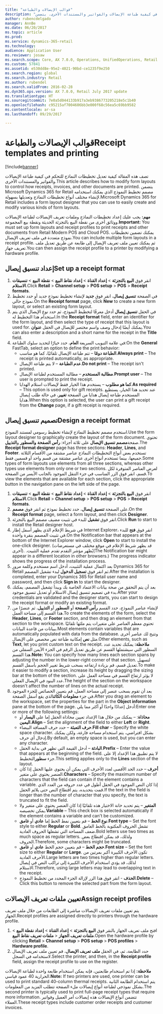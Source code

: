 ```yaml
---
title: "قوالب الإيصالات والطباعة"
description: "تصف هذه المقالة كيفية تعديل تخطيطات النماذج للتحكم في كيفية طباعة الإيصالات والفواتير والمستندات الأخرى. يتضمن Microsoft Dynamics 365 for Retail مصمم تخطيط النموذج الذي يمكنك استخدامه لإنشاء مختلف أنواع تخطيطات النماذج وتعديلها بسهولة."
author: rubencdelgado
manager: AnnBe
ms.date: 06/20/2017
ms.topic: article
ms.prod: 
ms.service: dynamics-365-retail
ms.technology: 
audience: Application User
ms.reviewer: josaw
ms.search.scope: Core, AX 7.0.0, Operations, UnifiedOperations, Retail
ms.custom: 57841
ms.assetid: e530dd8e-95e2-4021-90bd-ce1235f9e250
ms.search.region: global
ms.search.industry: Retail
ms.author: rubendel
ms.search.validFrom: 2016-02-28
ms.dyn365.ops.version: AX 7.0.0, Retail July 2017 update
ms.translationtype: HT
ms.sourcegitcommit: 7e0a5d044133b917a3eb9386773205218e5c1b40
ms.openlocfilehash: c95215af7004606bb3e000f68c56ea5c69bb9582
ms.contentlocale: ar-sa
ms.lasthandoff: 09/29/2017

---
```


# <a name="receipt-templates-and-printing"></a><span data-ttu-id="20421-104">قوالب الإيصالات والطباعة</span><span class="sxs-lookup"><span data-stu-id="20421-104">Receipt templates and printing</span></span>

[!include[banner](includes/banner.md)]


<span data-ttu-id="20421-105">تصف هذه المقالة كيفية تعديل تخطيطات النماذج للتحكم في كيفية طباعة الإيصالات والفواتير والمستندات الأخرى.</span><span class="sxs-lookup"><span data-stu-id="20421-105">This article describes how to modify form layouts to control how receipts, invoices, and other documents are printed.</span></span> <span data-ttu-id="20421-106">يتضمن Microsoft Dynamics 365 for Retail مصمم تخطيط النموذج الذي يمكنك استخدامه لإنشاء مختلف أنواع تخطيطات النماذج وتعديلها بسهولة.</span><span class="sxs-lookup"><span data-stu-id="20421-106">Microsoft Dynamics 365 for Retail includes a form layout designer that you can use to easily create and modify various kinds of form layouts.</span></span>

<span data-ttu-id="20421-107">**مهم:** يجب عليك إعداد تخطيطات النماذج وملفات تعريف الإيصالات لطباعة الإيصالات ووثائق أخرى من نقطة البيع بالتجزئة الحديثة ونقطة بيع المجموعة.</span><span class="sxs-lookup"><span data-stu-id="20421-107">**Important:** You must set up form layouts and receipt profiles to print receipts and other documents from Retail Modern POS and Cloud POS.</span></span> <span data-ttu-id="20421-108">يمكنك تضمين تخطيطات نموذج متعددة في ملف تعريف الإيصال.‬</span><span class="sxs-lookup"><span data-stu-id="20421-108">You can include multiple form layouts in a receipt profile.</span></span> <span data-ttu-id="20421-109">ثم يمكنك تعيين ملف تعريف الإيصال إلى طابعة عن طريق تعديل ملف تعريف جهاز.</span><span class="sxs-lookup"><span data-stu-id="20421-109">You can then assign the receipt profile to a printer by modifying a hardware profile.</span></span>

## <a name="set-up-a-receipt-format"></a><span data-ttu-id="20421-110">إعداد تنسيق إيصال</span><span class="sxs-lookup"><span data-stu-id="20421-110">Set up a receipt format</span></span>
1.  <span data-ttu-id="20421-111">انقر فوق **البيع بالتجزئة** &gt; **إعداد القناة** &gt; **إعداد نقاط البيع** &gt; **نقطة البيع** &gt; **تنسيقات الاستلام**.</span><span class="sxs-lookup"><span data-stu-id="20421-111">Click **Retail** &gt; **Channel setup** &gt; **POS setup** &gt; **POS** &gt; **Receipt formats**.</span></span>
2.  <span data-ttu-id="20421-112">في الصفحة **تنسيق إيصال**، انقر فوق **جديد** لإنشاء تخطيط نموذج جديد أو حدد تخطيط نموذج حالي.</span><span class="sxs-lookup"><span data-stu-id="20421-112">On the **Receipt format** page, click **New** to create a new form layout, or select an existing form layout.</span></span>
3.  <span data-ttu-id="20421-113">في الحقل **تنسيق إيصال** أدخل معرفًا لتخطيط النموذج، ثم حدد نوع الإيصال الذي يتم استخدام هذا التخطيط له.</span><span class="sxs-lookup"><span data-stu-id="20421-113">In the **Receipt format** field, enter an identifier for the form layout, and then select the type of receipt that this layout is used for.</span></span> <span data-ttu-id="20421-114">يمكنك أيضًا إدخال وصف واسم مختصر للإيصال في الحقل **عنوان**.</span><span class="sxs-lookup"><span data-stu-id="20421-114">You can also enter a description and a short name for the receipt in the **Title** field.</span></span>
4.  <span data-ttu-id="20421-115">في علامة التبويب السريعة **العام**، حدد خيارًا لتحديد سلوك الطباعة:</span><span class="sxs-lookup"><span data-stu-id="20421-115">On the **General** FastTab, select an option to define the print behavior:</span></span>
    -   <span data-ttu-id="20421-116">**الطباعة دومًا** – تتم طباعة الإيصال تلقائيًا، كما هو مناسب.</span><span class="sxs-lookup"><span data-stu-id="20421-116">**Always print** – The receipt is printed automatically, as appropriate.</span></span>
    -   <span data-ttu-id="20421-117">**عدم الطباعة** – لا يتم طباعة الإيصال.</span><span class="sxs-lookup"><span data-stu-id="20421-117">**Do not print** – The receipt isn't printed.</span></span>
    -   <span data-ttu-id="20421-118">**مطالبة المستخدم** – مطالبة المستخدم لطباعة الإيصال.</span><span class="sxs-lookup"><span data-stu-id="20421-118">**Prompt user** – The user is prompted to print the receipt.</span></span>
    -   <span data-ttu-id="20421-119">**كما هو مطلوب** – يستخدم هذا الخيار فقط لإيصالات استلام الهدايا.</span><span class="sxs-lookup"><span data-stu-id="20421-119">**As required** – This option is used only for gift receipts.</span></span> <span data-ttu-id="20421-120">عند تحديد هذا الخيار، يستطيع المستخدم طباعة إيصال هدايا من الصفحة **تغيير**، في حالة طلب إيصال هدايا.</span><span class="sxs-lookup"><span data-stu-id="20421-120">When this option is selected, the user can print a gift receipt from the **Change** page, if a gift receipt is required.</span></span>

## <a name="design-a-receipt-format"></a><span data-ttu-id="20421-121">تصميم تنسيق إيصال</span><span class="sxs-lookup"><span data-stu-id="20421-121">Design a receipt format</span></span>
<span data-ttu-id="20421-122">استخدم مصمم تخطيط النماذج لإنشاء تخطيط رسومي لمستند النموذج.</span><span class="sxs-lookup"><span data-stu-id="20421-122">Use the form layout designer to graphically create the layout of the form document.</span></span> <span data-ttu-id="20421-123">تحتوي صفحة**مصمم تنسيق الإيصال** على ثلاثة أجزاء: **رأس الصفحة** **والسطور** و**التذييل**.</span><span class="sxs-lookup"><span data-stu-id="20421-123">The **Receipt format designer** page has three sections: **Header**, **Lines**, and **Footer**.</span></span> <span data-ttu-id="20421-124">تستخدم بعض أنواع التخطيطات النماذج عناصر مشتقة من الأقسام الثلاثة جميعها، بينما تستخدم أنواع أخرى عناصر مشتقة من قسم واحد أو قسمين فقط.</span><span class="sxs-lookup"><span data-stu-id="20421-124">Some types of form layouts use elements from all three sections, whereas other types use elements from only one or two sections.</span></span> <span data-ttu-id="20421-125">لعرض العناصر المتوفرة لكل قسم، انقر فوق الزر المناسب في جزء التنقل الموجود بالجانب الأيسر من الصفحة.</span><span class="sxs-lookup"><span data-stu-id="20421-125">To view the elements that are available for each section, click the appropriate button in the navigation pane on the left side of the page.</span></span>

1.  <span data-ttu-id="20421-126">انقر فوق **البيع بالتجزئة** &gt; **إعداد القناة** &gt; **إعداد نقاط البيع** &gt; **نقطة البيع** &gt; **تنسيقات الاستلام**.</span><span class="sxs-lookup"><span data-stu-id="20421-126">Click **Retail** &gt; **Channel setup** &gt; **POS setup** &gt; **POS** &gt; **Receipt formats**.</span></span>
2.  <span data-ttu-id="20421-127">على الصفحة **تنسيق إيصال**، حدد تخطيط نموذج ثم انقر فوق **مصمم**.</span><span class="sxs-lookup"><span data-stu-id="20421-127">On the **Receipt format** page, select a form layout, and then click **Designer**.</span></span>
3.  <span data-ttu-id="20421-128">انقر فوق **تشغيل** للبدء في تثبيت مضيف مصمم البيع بالتجزئة.</span><span class="sxs-lookup"><span data-stu-id="20421-128">Click **Run** to start to install the Retail designer host.</span></span>
4.  <span data-ttu-id="20421-129">في شريط الإعلام الذي يظهر أسفل إطار Internet Explorer، انقر فوق **فتح** للبدء في تثبيت المصمم بنقرة واحدة.</span><span class="sxs-lookup"><span data-stu-id="20421-129">On the Notification bar that appears at the bottom of the Internet Explorer window, click **Open** to start to install the one-click designer.</span></span> <span data-ttu-id="20421-130">(قد يظهر شريط الإعلام في موقع مختلف في مستعرضات أخرى).‬ ‏‫يُظهر مؤشر التقدم تقدم عملية التثبيت.‬</span><span class="sxs-lookup"><span data-stu-id="20421-130">(The Notification bar might appear in a different location in other browsers.) The progress indicator shows the progress of the installation process.</span></span>
5.  <span data-ttu-id="20421-131">بعد اكتمال عملية التثبيت، أدخل اسم مستخدم وكلمة مرور Dynamics 365 for Retail ثم انقر فوق **تسجيل الدخول** لبدء تشغيل المصمم.</span><span class="sxs-lookup"><span data-stu-id="20421-131">After the installation is completed, enter your Dynamics 365 for Retail user name and password, and then click **Sign in** to start the designer.</span></span>
6.  <span data-ttu-id="20421-132">بعد أن يتم التحقق من صحة بيانات الاعتماد الخاصة بك ويبدأ تشغيل المصمم، يمكنك بدء في تصميم تنسيق إيصال الاستلام أو تعديل تنسيق موجود.</span><span class="sxs-lookup"><span data-stu-id="20421-132">After your credentials are validated and the designer starts, you can start to design the receipt format or modify an existing format.</span></span>
7.  <span data-ttu-id="20421-133">لإنشاء عناصر النموذج، حدد القسم **رأس الصفحة** أو **السطور** أو **التذييل**، ثم  عنصرًا من هذا القسم إلى مساحة العمل.</span><span class="sxs-lookup"><span data-stu-id="20421-133">To create the elements of the form, select the **Header**, **Lines**, or **Footer** section, and then drag an element from that section to the workspace.</span></span> <span data-ttu-id="20421-134">تحتوي معظم العناصر على متغيرات يتم ملئها تلقائيًا ببيانات من قاعدة البيانات.</span><span class="sxs-lookup"><span data-stu-id="20421-134">Most elements contain variables that are automatically populated with data from the database.</span></span> <span data-ttu-id="20421-135">وتتيح لك عناصر أخرى مثل **نص** إمكانية طباعة نص مخصص على الإيصال.</span><span class="sxs-lookup"><span data-stu-id="20421-135">Other elements, such as **Text**, let you print custom text on the receipt.</span></span> <span data-ttu-id="20421-136">**ملاحظة:** يمكنك تحديد عدد السطور التي سيشتملها القسم عن طريق تعديل الرقم في الجزء الأيمن السفلي من هذا القسم.</span><span class="sxs-lookup"><span data-stu-id="20421-136">**Note:** You can specify how many lines each section spans by adjusting the number in the lower-right corner of that section.</span></span> <span data-ttu-id="20421-137">لتسهيل تعديل قسم، قم بزيادة ارتفاعه بسحب شريط تغيير الحجم بأسفل القسم.</span><span class="sxs-lookup"><span data-stu-id="20421-137">To make it easier to modify a section, increase its height by dragging the sizing bar at the bottom of the section.</span></span> <span data-ttu-id="20421-138">لا يؤثر ارتفاع القسم في مساحة العمل على عدد البنود في الإيصال الفعلي.</span><span class="sxs-lookup"><span data-stu-id="20421-138">The height of the section on the workspace doesn't affect the number of lines on the actual receipt.</span></span>
8.  <span data-ttu-id="20421-139">بعد أن تقوم بسحب عنصر إلى مساحة العمل، قم بتعيين الخصائص للجزء الموجود في جزء **معلومات الكائن**الذي يقع أسفل الصفحة.</span><span class="sxs-lookup"><span data-stu-id="20421-139">After you drag an element to the workspace, set the properties for the part in the **Object information** pane at the bottom of the page.</span></span> <span data-ttu-id="20421-140">أدخل إعدادًا واحدًا أو أكثر مما يلي:</span><span class="sxs-lookup"><span data-stu-id="20421-140">Enter one or more of the following settings:</span></span>
    -   <span data-ttu-id="20421-141">**محاذاة**: – يمكنك من خلال هذا الإعداد تعيين محاذاة الحقل إما على **اليسار** أو **اليمين**.</span><span class="sxs-lookup"><span data-stu-id="20421-141">**Align** – Set the alignment of the field to either **Left** or **Right**.</span></span>
    -   <span data-ttu-id="20421-142">**حرف التعبئة** – حدد حرف المسافة البيضاء.</span><span class="sxs-lookup"><span data-stu-id="20421-142">**Fill char** – Specify the white space character.</span></span> <span data-ttu-id="20421-143">بشكل افتراضي، يتم استخدام مساحة فارغة، ولكن يمكنك إدخال أي حرف.</span><span class="sxs-lookup"><span data-stu-id="20421-143">By default, an empty space is used, but you can enter any character.</span></span>
    -   <span data-ttu-id="20421-144">**البادئة** – أدخل القيمة التي تظهر في بداية الحقل.</span><span class="sxs-lookup"><span data-stu-id="20421-144">**Prefix** – Enter the value that appears at the beginning of the field.</span></span> <span data-ttu-id="20421-145">لا يتم تطبيق هذا الإعداد إلا على جزء **سطور**التخطيط.</span><span class="sxs-lookup"><span data-stu-id="20421-145">This setting applies only to the **Lines** section of the layout.</span></span>
    -   <span data-ttu-id="20421-146">**أحرف** – حدد الحد الأقصى لعدد الأحرف التي يمكن أن يحتوي عليها الحقل إذا كان العنصر يحتوي على متغير.</span><span class="sxs-lookup"><span data-stu-id="20421-146">**Characters** – Specify the maximum number of characters that the field can contain if the element contains a variable.</span></span> <span data-ttu-id="20421-147">إذا كان النص الموجود في الحقل أطول في عدد حروفه من العدد الذي قمت بتحديده، يتم اقتطاع النص حتى يلائم الحقل.</span><span class="sxs-lookup"><span data-stu-id="20421-147">If the text in the field is longer than the number of character that you specify, the text is truncated to fit the field.</span></span>
    -   <span data-ttu-id="20421-148">**المتغير** – يتم تحديد خانة الاختيار هذه تلقائيًا إذا كان العنصر يحتوي على متغير ولا يمكن تخصيصه.</span><span class="sxs-lookup"><span data-stu-id="20421-148">**Variable** – This check box is selected automatically if the element contains a variable and can't be customized.</span></span>
    -   <span data-ttu-id="20421-149">**نوع الخط** – قم بتعيين نمط الخط إما **عادي** أو **غامق**.</span><span class="sxs-lookup"><span data-stu-id="20421-149">**Font type** – Set the font style to either **Regular** or **Bold**.</span></span> <span data-ttu-id="20421-150">تشغل الحروف المكتوبة بالخط الغامق ضعف المساحة التي تشغلها الحروف العادية.</span><span class="sxs-lookup"><span data-stu-id="20421-150">Bold letters use two times as much space as regular letters.</span></span> <span data-ttu-id="20421-151">ولذلك، قد يمكن اقتطاع بعض الحروف.</span><span class="sxs-lookup"><span data-stu-id="20421-151">Therefore, some characters might be truncated.</span></span>
    -   <span data-ttu-id="20421-152">**حجم الخط** – قم بتعيين حجم الخط **عادي** أو **غامق**.</span><span class="sxs-lookup"><span data-stu-id="20421-152">**Font size** – Set the font size to either **Regular** or **Large**.</span></span> <span data-ttu-id="20421-153">تكون الأحرف الكبيرة أكبر بمرتين من الأحرف العادية.</span><span class="sxs-lookup"><span data-stu-id="20421-153">Large letters are two times higher than regular letters.</span></span> <span data-ttu-id="20421-154">لذلك، قد يؤدي استخدام الأحرف الكبيرة إلى تراكب النص في إيصال الاستلام.</span><span class="sxs-lookup"><span data-stu-id="20421-154">Therefore, using large letters may lead to overlapping text in the receipt.</span></span>
    -   <span data-ttu-id="20421-155">**الحذف** - انقر فوق هذا الزر لإزالة الجزء المحدد من تخطيط النموذج.</span><span class="sxs-lookup"><span data-stu-id="20421-155">**Delete** – Click this button to remove the selected part from the form layout.</span></span>

## <a name="assign-receipt-profiles"></a><span data-ttu-id="20421-156">تعيين ملفات تعريف الإيصالات</span><span class="sxs-lookup"><span data-stu-id="20421-156">Assign receipt profiles</span></span>
<span data-ttu-id="20421-157">يتم تعيين ملفات تعريف الإيصالات مباشرة إلى الطابعات من خلال ملف تعريف الجهاز.</span><span class="sxs-lookup"><span data-stu-id="20421-157">Receipt profiles are assigned directly to printers through the hardware profile.</span></span>

1.  <span data-ttu-id="20421-158">افتح ملف تعريف الجهاز بالنقر فوق **البيع بالتجزئة** &gt; **إعداد القناة** &gt; **إعداد نقطة البيع** &gt; **ملفات تعريف نقاط البيع** &gt; **‎ملفات تعريف الجهاز**.</span><span class="sxs-lookup"><span data-stu-id="20421-158">Open the hardware profile by clicking **Retail** &gt; **Channel setup** &gt; **POS setup** &gt; **POS profiles** &gt; **Hardware profile**.</span></span>
2.  <span data-ttu-id="20421-159">حدد الطابعة، ثم، في الحقل **ملف تعريف الإيصال**، قم تعيين ملف تعريف الإيصال لاستخدامه في السجل.</span><span class="sxs-lookup"><span data-stu-id="20421-159">Select the printer, and then, in the **Receipt profile** field, assign the receipt profile to use on the register.</span></span>

<span data-ttu-id="20421-160">**ملاحظة:** إذا تم استخدام طابعتين، فإنه يمكن استخدام طابعة واحدة لطباعة الإيصالات الحرارية 40 عمود قياسي.</span><span class="sxs-lookup"><span data-stu-id="20421-160">**Note:** If two printers are used, one printer can be used to print standard 40-column thermal receipts.</span></span> <span data-ttu-id="20421-161">يتم استخدام الطابعة الثانية بشكل نموذجي لطباعة أنواع إيصالات ملء الصفحة تتطلب المزيد من المعلومات.</span><span class="sxs-lookup"><span data-stu-id="20421-161">The second printer is typically used to print full-page receipt types that require more information.</span></span> <span data-ttu-id="20421-162">تتضمن أنواع الإيصالات هذه إيصالات أمر العميل وفواتير العملاء.</span><span class="sxs-lookup"><span data-stu-id="20421-162">These receipt types include customer order receipts and customer invoices.</span></span>




